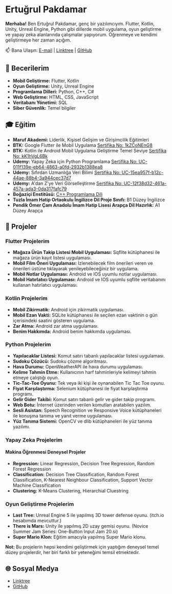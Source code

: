# Ertuğrul Pakdamar

**Merhaba!** Ben Ertuğrul Pakdamar, genç bir yazılımcıyım. Flutter, Kotlin, Unity, Unreal Engine, Python gibi dillerde mobil uygulama, oyun geliştirme ve yapay zeka alanlarında çalışmalar yapıyorum. Öğrenmeye ve kendimi geliştirmeye her zaman açığım.

📫 Bana Ulaşın: [E-mail](mailto:ertu.pakdamar@gmail.com) | [Linktree](https://linktr.ee/ertugrulpakdamar) | [GitHub](https://github.com/Ertugrul-Pakdamar)

## 🔧 Becerilerim

- **Mobil Geliştirme:** Flutter, Kotlin
- **Oyun Geliştirme:** Unity, Unreal Engine
- **Programlama Dilleri:** Python, C++, C#
- **Web Geliştirme:** HTML, CSS, JavaScript
- **Veritabanı Yönetimi:** SQL
- **Siber Güvenlik:** Temel bilgiler

## 🎓 Eğitim

- **Maruf Akademi:** Liderlik, Kişisel Gelişim ve Girişimcilik Eğitimleri
- **BTK:** Google Flutter ile Mobil Uygulama [Sertifika No: 1kZCoNEnG8](https://www.btkakademi.gov.tr/portal/certificate/validate?certificateId=1kZCoNEnG8)
- **BTK:** Kotlin ile Android Mobil Uygulama Geliştirme Temel Seviye [Sertifika No: kK1hVgL6Bk](https://www.btkakademi.gov.tr/portal/certificate/validate?certificateId=kK1hVgL6Bk)
- **Udemy:** Yapay Zeka için Python Programlama [Sertifika No: UC-011f139e-eb64-4863-a0fd-2932b1388ea8](https://www.udemy.com/certificate/UC-011f139e-eb64-4863-a0fd-2932b1388ea8/)
- **Udemy:** Sıfırdan Uzmanlığa Veri Bilimi [Sertifika No: UC-15ea957f-b12c-44ae-88b4-3a944cec37d7](https://www.udemy.com/certificate/UC-15ea957f-b12c-44ae-88b4-3a944cec37d7/)
- **Udemy:** A'dan Z'ye Veri Görselleştirme [Sertifika No: UC-12f38d32-461a-457a-ada3-0da317fafc79](https://www.udemy.com/certificate/UC-12f38d32-461a-457a-ada3-0da317fafc79/)
- **Boğaziçi Enstitüsü:** [C++ Programlama Dili](https://istanbulbogazicienstitu.com/hesap/sertifika-sorgula?sertifika=MjI0OTU5LS0tMTA0MjIxLS0tMmUwMWUxNzQ2Nzg5MWY3YzkzM2RiYWEwMGUxNDU5ZDIzZGIzZmU0Zg==)
- **Tuzla İmam Hatip Ortaokulu İngilizce Dil Proje Sınıfı:** B1 Düzey İngilizce
- **Pendik Ömer Çam Anadolu İmam Hatip Lisesi Arapça Dil Hazırlık:** A1 Düzey Arapça

## 📂 Projeler

### **Flutter Projelerim**
- **Mağaza Ürün Takip Listesi Mobil Uygulaması:** Sqflite kütüphanesi ile mağaza ürün kayıt listesi uygulaması.
- **Mobil Film Öneri Uygulaması:** İzlenebilecek film önerileri veren ve önerileri üstüne tıklayarak yenileyebileceğiniz bir uygulama.
- **Mobil Notlar Uygulaması:** Android ve IOS uyumlu notlar uygulaması.
- **Mobil Hatırlatıcı Uygulaması:** Android ve IOS uyumlu sqflite veritabanını kullanan hatırlatıcı uygulaması.

### **Kotlin Projelerim**
- **Mobil Zikirmatik:** Android için zikirmatik uygulaması.
- **Mobil Ezan Vakti:** SQLite kütüphanesi ile seçilen ezan vaktinin o gün içerisindeki saatini gösteren uygulama.
- **Zar Atma:** Android zar atma uygulaması.
- **Benim Hakkımda:** Android benim hakkımda uygulaması.

### **Python Projelerim**
- **Yapılacaklar Listesi:** Komut satırı tabanlı yapılacaklar listesi uygulaması.
- **Sudoku Çözücü:** Sudoku çözme algoritması.
- **Hava Durumu:** OpenWeatherAPI ile hava durumu uygulaması.
- **Kelime Tahmin Etme:** Kullanıcının harf tahminleriyle kelimeyi tahmin etmeye çalıştığı oyun.
- **Tic-Tac-Toe Oyunu:** Tek veya iki kişi ile oynanabilen Tic Tac Toe oyunu.
- **Fiyat Karşılaştırma:** Selenium kütüphanesi ile fiyat karşılaştırma programı.
- **Gelir Gider Takibi:** Komut satırı tabanlı gelir ve gider takip programı.
- **Web Botu:** İnternet üzerinden verilen komutları aratabilen yazılım.
- **Sesli Asistan:** Speech Recognition ve Responsive Voice kütüphaneleri ile konuşma tanıma ve yanıt verme uygulaması.
- **Yüz Tanıma Sistemi:** OpenCV ve dlib kütüphaneleri ile yüz tanıma yazılımı.

### **Yapay Zeka Projelerim**
#### **Makina Öğrenmesi Deneysel Projeler**
- **Regression:** Linear Regression, Decision Tree Regression, Random Forest Regression
- **Classification:** Decision Tree Classification, Random Forest Classification, K-Nearest Neighbour Classification, Support Vector Machine Classification
- **Clustering:** K-Means Clustering, Hierarchial Cluestring

### **Oyun Geliştirme Projelerim**
- **Last Tree:** Unreal Engine 5 ile yapılmış 3D tower defense oyunu. (itch.io hesabımda mevcuttur.)
- **There is Mars:** Unity ile yapılmış 2D uzay gemisi oyunu. (Novice Summer Jam Series: One-Button Input Jam 20.si)
- **Super Mario Klon:** Eğitim amacıyla yapılmış Super Mario klonu.

**Not:** Bu projelerin hepsi kendimi geliştirmek için yaptığım deneysel temel düzey projelerdir, her biri farklı bir yeteneğimi temsil etmektedir.

## 🌐 Sosyal Medya

- [Linktree](https://linktr.ee/ertugrulpakdamar)
- [GitHub](https://github.com/Ertugrul-Pakdamar)
